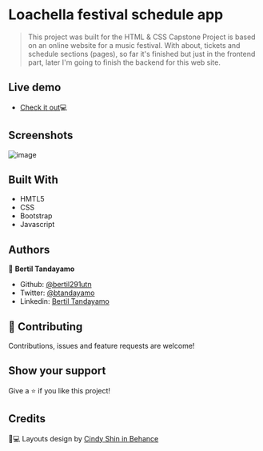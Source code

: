 # Loachella festival schedule app

> This project was built for the HTML & CSS Capstone Project is based on an online website for a music festival. With about, tickets and schedule sections (pages), so far it's finished but just in the frontend part, later I'm going to finish the backend for this web site.

## Live demo

- <a href="https://nervous-volhard-8cf75d.netlify.com/" target="_blank">Check it out</a>💻

## Screenshots

![image](https://user-images.githubusercontent.com/24902525/77964231-59803980-72a4-11ea-97da-fafcfa9c52f5.png)



## Built With

- HMTL5
- CSS
- Bootstrap
- Javascript

## Authors

👤 **Bertil Tandayamo**

- Github: [@bertil291utn](https://github.com/bertil291utn)
- Twitter: [@btandayamo](https://twitter.com/batandayamo)
- Linkedin: [Bertil Tandayamo](http://bit.ly/bertil_linkedin)


## 🤝 Contributing

Contributions, issues and feature requests are welcome!


## Show your support

Give a ⭐️ if you like this project!

## Credits
📄💻 Layouts design by <a href="https://www.behance.net/adagio07" target="_blank">Cindy Shin in Behance</a>
